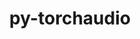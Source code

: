 ---
title: "py-torchaudio"
layout: cache
categories: [package, develop]
meta: {"versions": ["2.2.2", "2.3.0"], "compilers": ["apple-clang@=15.0.0", "gcc@=11.4.0"], "oss": ["ubuntu22.04", "ventura"], "platforms": ["darwin", "linux"], "targets": ["aarch64", "x86_64_v3"], "stacks": ["ml-darwin-aarch64-mps", "ml-linux-x86_64-cpu", "ml-linux-x86_64-cuda", "root"], "num_specs": 28, "num_specs_by_stack": {"root": 28, "ml-darwin-aarch64-mps": 8, "ml-linux-x86_64-cpu": 9, "ml-linux-x86_64-cuda": 11}}
spec_details: [{"hash": "i4jcqfcponpcvgfrybf36dawinkilnmx", "compiler": "apple-clang@=15.0.0", "versions": ["2.3.0"], "os": "ventura", "platform": "darwin", "target": "aarch64", "variants": ["build_system=python_pip"], "stacks": ["root", "ml-darwin-aarch64-mps"], "size": "-", "tarball": "https://binaries.spack.io/develop/build_cache/darwin-ventura-aarch64/apple-clang-15.0.0/py-torchaudio-2.3.0/darwin-ventura-aarch64-apple-clang-15.0.0-py-torchaudio-2.3.0-i4jcqfcponpcvgfrybf36dawinkilnmx.spack"}, {"hash": "erkuasrcqik7ivclcrozai54bu5x3s4a", "compiler": "apple-clang@=15.0.0", "versions": ["2.3.0"], "os": "ventura", "platform": "darwin", "target": "aarch64", "variants": ["build_system=python_pip"], "stacks": ["root", "ml-darwin-aarch64-mps"], "size": "-", "tarball": "https://binaries.spack.io/develop/build_cache/darwin-ventura-aarch64/apple-clang-15.0.0/py-torchaudio-2.3.0/darwin-ventura-aarch64-apple-clang-15.0.0-py-torchaudio-2.3.0-erkuasrcqik7ivclcrozai54bu5x3s4a.spack"}, {"hash": "3kfahobn5ldptzkvy2n4nzulmqz2e25b", "compiler": "apple-clang@=15.0.0", "versions": ["2.3.0"], "os": "ventura", "platform": "darwin", "target": "aarch64", "variants": ["build_system=python_pip"], "stacks": ["root", "ml-darwin-aarch64-mps"], "size": "-", "tarball": "https://binaries.spack.io/develop/build_cache/darwin-ventura-aarch64/apple-clang-15.0.0/py-torchaudio-2.3.0/darwin-ventura-aarch64-apple-clang-15.0.0-py-torchaudio-2.3.0-3kfahobn5ldptzkvy2n4nzulmqz2e25b.spack"}, {"hash": "jsqttvj77nnpx5gvczbdkrhmsu74kdmt", "compiler": "apple-clang@=15.0.0", "versions": ["2.3.0"], "os": "ventura", "platform": "darwin", "target": "aarch64", "variants": ["build_system=python_pip"], "stacks": ["root", "ml-darwin-aarch64-mps"], "size": "-", "tarball": "https://binaries.spack.io/develop/build_cache/darwin-ventura-aarch64/apple-clang-15.0.0/py-torchaudio-2.3.0/darwin-ventura-aarch64-apple-clang-15.0.0-py-torchaudio-2.3.0-jsqttvj77nnpx5gvczbdkrhmsu74kdmt.spack"}, {"hash": "uzz2qplwyo2wgzk6hqupkwxzpyb6naep", "compiler": "apple-clang@=15.0.0", "versions": ["2.3.0"], "os": "ventura", "platform": "darwin", "target": "aarch64", "variants": ["build_system=python_pip"], "stacks": ["root", "ml-darwin-aarch64-mps"], "size": "-", "tarball": "https://binaries.spack.io/develop/build_cache/darwin-ventura-aarch64/apple-clang-15.0.0/py-torchaudio-2.3.0/darwin-ventura-aarch64-apple-clang-15.0.0-py-torchaudio-2.3.0-uzz2qplwyo2wgzk6hqupkwxzpyb6naep.spack"}, {"hash": "ohtneisrm2asvjbxtbfh64nvsvvni6gd", "compiler": "apple-clang@=15.0.0", "versions": ["2.3.0"], "os": "ventura", "platform": "darwin", "target": "aarch64", "variants": ["build_system=python_pip"], "stacks": ["root", "ml-darwin-aarch64-mps"], "size": "-", "tarball": "https://binaries.spack.io/develop/build_cache/darwin-ventura-aarch64/apple-clang-15.0.0/py-torchaudio-2.3.0/darwin-ventura-aarch64-apple-clang-15.0.0-py-torchaudio-2.3.0-ohtneisrm2asvjbxtbfh64nvsvvni6gd.spack"}, {"hash": "vc3plqib7nm6ywxvrqmgqo4mlmticf7f", "compiler": "apple-clang@=15.0.0", "versions": ["2.3.0"], "os": "ventura", "platform": "darwin", "target": "aarch64", "variants": ["build_system=python_pip"], "stacks": ["root", "ml-darwin-aarch64-mps"], "size": "-", "tarball": "https://binaries.spack.io/develop/build_cache/darwin-ventura-aarch64/apple-clang-15.0.0/py-torchaudio-2.3.0/darwin-ventura-aarch64-apple-clang-15.0.0-py-torchaudio-2.3.0-vc3plqib7nm6ywxvrqmgqo4mlmticf7f.spack"}, {"hash": "wh4vpo5wetuid7m2kzvp224w3gktymtv", "compiler": "apple-clang@=15.0.0", "versions": ["2.3.0"], "os": "ventura", "platform": "darwin", "target": "aarch64", "variants": ["build_system=python_pip"], "stacks": ["root", "ml-darwin-aarch64-mps"], "size": "-", "tarball": "https://binaries.spack.io/develop/build_cache/darwin-ventura-aarch64/apple-clang-15.0.0/py-torchaudio-2.3.0/darwin-ventura-aarch64-apple-clang-15.0.0-py-torchaudio-2.3.0-wh4vpo5wetuid7m2kzvp224w3gktymtv.spack"}, {"hash": "7ibq2h7akaz2e43sc2qazf5i3qzgvrsa", "compiler": "gcc@=11.4.0", "versions": ["2.3.0"], "os": "ubuntu22.04", "platform": "linux", "target": "x86_64_v3", "variants": ["build_system=python_pip"], "stacks": ["root", "ml-linux-x86_64-cpu"], "size": "-", "tarball": "https://binaries.spack.io/develop/build_cache/linux-ubuntu22.04-x86_64_v3/gcc-11.4.0/py-torchaudio-2.3.0/linux-ubuntu22.04-x86_64_v3-gcc-11.4.0-py-torchaudio-2.3.0-7ibq2h7akaz2e43sc2qazf5i3qzgvrsa.spack"}, {"hash": "nebys5hlemuzsipiacuabu6jkqsdl5ag", "compiler": "gcc@=11.4.0", "versions": ["2.2.2"], "os": "ubuntu22.04", "platform": "linux", "target": "x86_64_v3", "variants": ["build_system=python_pip"], "stacks": ["root", "ml-linux-x86_64-cuda"], "size": "-", "tarball": "https://binaries.spack.io/develop/build_cache/linux-ubuntu22.04-x86_64_v3/gcc-11.4.0/py-torchaudio-2.2.2/linux-ubuntu22.04-x86_64_v3-gcc-11.4.0-py-torchaudio-2.2.2-nebys5hlemuzsipiacuabu6jkqsdl5ag.spack"}, {"hash": "i5vqvbpewvihk66naccsvnijs4tfun5h", "compiler": "gcc@=11.4.0", "versions": ["2.2.2"], "os": "ubuntu22.04", "platform": "linux", "target": "x86_64_v3", "variants": ["build_system=python_pip"], "stacks": ["root", "ml-linux-x86_64-cpu"], "size": "-", "tarball": "https://binaries.spack.io/develop/build_cache/linux-ubuntu22.04-x86_64_v3/gcc-11.4.0/py-torchaudio-2.2.2/linux-ubuntu22.04-x86_64_v3-gcc-11.4.0-py-torchaudio-2.2.2-i5vqvbpewvihk66naccsvnijs4tfun5h.spack"}, {"hash": "cesahezqfexxjwadwixi66wsv3u2cfzg", "compiler": "gcc@=11.4.0", "versions": ["2.3.0"], "os": "ubuntu22.04", "platform": "linux", "target": "x86_64_v3", "variants": ["build_system=python_pip"], "stacks": ["root", "ml-linux-x86_64-cuda"], "size": "-", "tarball": "https://binaries.spack.io/develop/build_cache/linux-ubuntu22.04-x86_64_v3/gcc-11.4.0/py-torchaudio-2.3.0/linux-ubuntu22.04-x86_64_v3-gcc-11.4.0-py-torchaudio-2.3.0-cesahezqfexxjwadwixi66wsv3u2cfzg.spack"}, {"hash": "dd675qeshxjfirgqauuaxz44qq7cq3yo", "compiler": "gcc@=11.4.0", "versions": ["2.3.0"], "os": "ubuntu22.04", "platform": "linux", "target": "x86_64_v3", "variants": ["build_system=python_pip"], "stacks": ["root", "ml-linux-x86_64-cpu"], "size": "-", "tarball": "https://binaries.spack.io/develop/build_cache/linux-ubuntu22.04-x86_64_v3/gcc-11.4.0/py-torchaudio-2.3.0/linux-ubuntu22.04-x86_64_v3-gcc-11.4.0-py-torchaudio-2.3.0-dd675qeshxjfirgqauuaxz44qq7cq3yo.spack"}, {"hash": "7azgdweoy2phmrmm6umhvc6eohy5vtpp", "compiler": "gcc@=11.4.0", "versions": ["2.3.0"], "os": "ubuntu22.04", "platform": "linux", "target": "x86_64_v3", "variants": ["build_system=python_pip"], "stacks": ["root", "ml-linux-x86_64-cpu"], "size": "-", "tarball": "https://binaries.spack.io/develop/build_cache/linux-ubuntu22.04-x86_64_v3/gcc-11.4.0/py-torchaudio-2.3.0/linux-ubuntu22.04-x86_64_v3-gcc-11.4.0-py-torchaudio-2.3.0-7azgdweoy2phmrmm6umhvc6eohy5vtpp.spack"}, {"hash": "fw3gl7uphaarhx4k77mmonp74s7oxglb", "compiler": "gcc@=11.4.0", "versions": ["2.3.0"], "os": "ubuntu22.04", "platform": "linux", "target": "x86_64_v3", "variants": ["build_system=python_pip"], "stacks": ["root", "ml-linux-x86_64-cpu"], "size": "-", "tarball": "https://binaries.spack.io/develop/build_cache/linux-ubuntu22.04-x86_64_v3/gcc-11.4.0/py-torchaudio-2.3.0/linux-ubuntu22.04-x86_64_v3-gcc-11.4.0-py-torchaudio-2.3.0-fw3gl7uphaarhx4k77mmonp74s7oxglb.spack"}, {"hash": "dpieefdoxuu5rp7wbi7zw5ps6nup4rem", "compiler": "gcc@=11.4.0", "versions": ["2.3.0"], "os": "ubuntu22.04", "platform": "linux", "target": "x86_64_v3", "variants": ["build_system=python_pip"], "stacks": ["root", "ml-linux-x86_64-cpu"], "size": "-", "tarball": "https://binaries.spack.io/develop/build_cache/linux-ubuntu22.04-x86_64_v3/gcc-11.4.0/py-torchaudio-2.3.0/linux-ubuntu22.04-x86_64_v3-gcc-11.4.0-py-torchaudio-2.3.0-dpieefdoxuu5rp7wbi7zw5ps6nup4rem.spack"}, {"hash": "gllbjn22x4bko5c4xzvnu6zd4na5exye", "compiler": "gcc@=11.4.0", "versions": ["2.3.0"], "os": "ubuntu22.04", "platform": "linux", "target": "x86_64_v3", "variants": ["build_system=python_pip"], "stacks": ["root", "ml-linux-x86_64-cuda"], "size": "-", "tarball": "https://binaries.spack.io/develop/build_cache/linux-ubuntu22.04-x86_64_v3/gcc-11.4.0/py-torchaudio-2.3.0/linux-ubuntu22.04-x86_64_v3-gcc-11.4.0-py-torchaudio-2.3.0-gllbjn22x4bko5c4xzvnu6zd4na5exye.spack"}, {"hash": "2x2p4di76azj6omfzlzpnxuw76mibv7y", "compiler": "gcc@=11.4.0", "versions": ["2.3.0"], "os": "ubuntu22.04", "platform": "linux", "target": "x86_64_v3", "variants": ["build_system=python_pip"], "stacks": ["root", "ml-linux-x86_64-cuda"], "size": "-", "tarball": "https://binaries.spack.io/develop/build_cache/linux-ubuntu22.04-x86_64_v3/gcc-11.4.0/py-torchaudio-2.3.0/linux-ubuntu22.04-x86_64_v3-gcc-11.4.0-py-torchaudio-2.3.0-2x2p4di76azj6omfzlzpnxuw76mibv7y.spack"}, {"hash": "kbbybg4yabaxomtbsbute3hfpuywxd52", "compiler": "gcc@=11.4.0", "versions": ["2.3.0"], "os": "ubuntu22.04", "platform": "linux", "target": "x86_64_v3", "variants": ["build_system=python_pip"], "stacks": ["root", "ml-linux-x86_64-cpu"], "size": "-", "tarball": "https://binaries.spack.io/develop/build_cache/linux-ubuntu22.04-x86_64_v3/gcc-11.4.0/py-torchaudio-2.3.0/linux-ubuntu22.04-x86_64_v3-gcc-11.4.0-py-torchaudio-2.3.0-kbbybg4yabaxomtbsbute3hfpuywxd52.spack"}, {"hash": "l5wpvnthbsf6n7rylobrlzxljok7haiz", "compiler": "gcc@=11.4.0", "versions": ["2.3.0"], "os": "ubuntu22.04", "platform": "linux", "target": "x86_64_v3", "variants": ["build_system=python_pip"], "stacks": ["root", "ml-linux-x86_64-cpu"], "size": "-", "tarball": "https://binaries.spack.io/develop/build_cache/linux-ubuntu22.04-x86_64_v3/gcc-11.4.0/py-torchaudio-2.3.0/linux-ubuntu22.04-x86_64_v3-gcc-11.4.0-py-torchaudio-2.3.0-l5wpvnthbsf6n7rylobrlzxljok7haiz.spack"}, {"hash": "wnxtcxrdqokegwye7ex2xyn7ifgorjoh", "compiler": "gcc@=11.4.0", "versions": ["2.3.0"], "os": "ubuntu22.04", "platform": "linux", "target": "x86_64_v3", "variants": ["build_system=python_pip"], "stacks": ["root", "ml-linux-x86_64-cuda"], "size": "-", "tarball": "https://binaries.spack.io/develop/build_cache/linux-ubuntu22.04-x86_64_v3/gcc-11.4.0/py-torchaudio-2.3.0/linux-ubuntu22.04-x86_64_v3-gcc-11.4.0-py-torchaudio-2.3.0-wnxtcxrdqokegwye7ex2xyn7ifgorjoh.spack"}, {"hash": "loh6lxwwh5fvoweb3vr4zqskuvdrtveh", "compiler": "gcc@=11.4.0", "versions": ["2.3.0"], "os": "ubuntu22.04", "platform": "linux", "target": "x86_64_v3", "variants": ["build_system=python_pip"], "stacks": ["root", "ml-linux-x86_64-cuda"], "size": "-", "tarball": "https://binaries.spack.io/develop/build_cache/linux-ubuntu22.04-x86_64_v3/gcc-11.4.0/py-torchaudio-2.3.0/linux-ubuntu22.04-x86_64_v3-gcc-11.4.0-py-torchaudio-2.3.0-loh6lxwwh5fvoweb3vr4zqskuvdrtveh.spack"}, {"hash": "lmtigmtczwgcpsi6t753r67tx43xzrh6", "compiler": "gcc@=11.4.0", "versions": ["2.3.0"], "os": "ubuntu22.04", "platform": "linux", "target": "x86_64_v3", "variants": ["build_system=python_pip"], "stacks": ["root", "ml-linux-x86_64-cuda"], "size": "-", "tarball": "https://binaries.spack.io/develop/build_cache/linux-ubuntu22.04-x86_64_v3/gcc-11.4.0/py-torchaudio-2.3.0/linux-ubuntu22.04-x86_64_v3-gcc-11.4.0-py-torchaudio-2.3.0-lmtigmtczwgcpsi6t753r67tx43xzrh6.spack"}, {"hash": "nchu4uiyytbw3evqhmhfzfssluwtr2vc", "compiler": "gcc@=11.4.0", "versions": ["2.3.0"], "os": "ubuntu22.04", "platform": "linux", "target": "x86_64_v3", "variants": ["build_system=python_pip"], "stacks": ["root", "ml-linux-x86_64-cuda"], "size": "-", "tarball": "https://binaries.spack.io/develop/build_cache/linux-ubuntu22.04-x86_64_v3/gcc-11.4.0/py-torchaudio-2.3.0/linux-ubuntu22.04-x86_64_v3-gcc-11.4.0-py-torchaudio-2.3.0-nchu4uiyytbw3evqhmhfzfssluwtr2vc.spack"}, {"hash": "vof6kn2r625npafs7q6jsinnkwhb6gmt", "compiler": "gcc@=11.4.0", "versions": ["2.3.0"], "os": "ubuntu22.04", "platform": "linux", "target": "x86_64_v3", "variants": ["build_system=python_pip"], "stacks": ["root", "ml-linux-x86_64-cuda"], "size": "-", "tarball": "https://binaries.spack.io/develop/build_cache/linux-ubuntu22.04-x86_64_v3/gcc-11.4.0/py-torchaudio-2.3.0/linux-ubuntu22.04-x86_64_v3-gcc-11.4.0-py-torchaudio-2.3.0-vof6kn2r625npafs7q6jsinnkwhb6gmt.spack"}, {"hash": "y5jwsy3uaulapl3yco5ljwfdx2qvo5ae", "compiler": "gcc@=11.4.0", "versions": ["2.3.0"], "os": "ubuntu22.04", "platform": "linux", "target": "x86_64_v3", "variants": ["build_system=python_pip"], "stacks": ["root", "ml-linux-x86_64-cuda"], "size": "-", "tarball": "https://binaries.spack.io/develop/build_cache/linux-ubuntu22.04-x86_64_v3/gcc-11.4.0/py-torchaudio-2.3.0/linux-ubuntu22.04-x86_64_v3-gcc-11.4.0-py-torchaudio-2.3.0-y5jwsy3uaulapl3yco5ljwfdx2qvo5ae.spack"}, {"hash": "ygk3pb44qi22s6q4yzzzgbwjhe2lir3q", "compiler": "gcc@=11.4.0", "versions": ["2.3.0"], "os": "ubuntu22.04", "platform": "linux", "target": "x86_64_v3", "variants": ["build_system=python_pip"], "stacks": ["root", "ml-linux-x86_64-cuda"], "size": "-", "tarball": "https://binaries.spack.io/develop/build_cache/linux-ubuntu22.04-x86_64_v3/gcc-11.4.0/py-torchaudio-2.3.0/linux-ubuntu22.04-x86_64_v3-gcc-11.4.0-py-torchaudio-2.3.0-ygk3pb44qi22s6q4yzzzgbwjhe2lir3q.spack"}, {"hash": "xt3h7zspe235fhrqppkf7qa3ezoqhde2", "compiler": "gcc@=11.4.0", "versions": ["2.3.0"], "os": "ubuntu22.04", "platform": "linux", "target": "x86_64_v3", "variants": ["build_system=python_pip"], "stacks": ["root", "ml-linux-x86_64-cpu"], "size": "-", "tarball": "https://binaries.spack.io/develop/build_cache/linux-ubuntu22.04-x86_64_v3/gcc-11.4.0/py-torchaudio-2.3.0/linux-ubuntu22.04-x86_64_v3-gcc-11.4.0-py-torchaudio-2.3.0-xt3h7zspe235fhrqppkf7qa3ezoqhde2.spack"}]
---